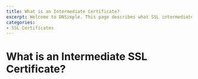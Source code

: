 ```yaml
---
title: What is an Intermediate Certificate?
excerpt: Welcome to DNSimple. This page describes what SSL intermediate certificates are. Hosted DNS has never been this easy.
categories:
- SSL Certificates
---
```


# What is an Intermediate SSL Certificate?
